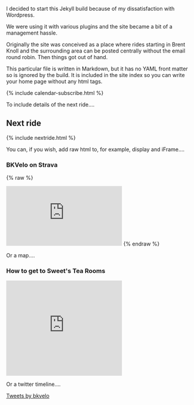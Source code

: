 I decided to start this Jekyll build because of my dissatisfaction with Wordpress.

We were using it with various plugins and the site became a bit of a management hassle.

Originally the site was conceived as a place where rides starting in Brent Knoll and the surrounding area can be
posted centrally without the email round robin. Then things got out of hand.

This particular file is written in Markdown, but it has no YAML front matter so is ignored by the build. It is included in the site index so you can write your home page without any html tags.

{% include calendar-subscribe.html %}

To include details of the next ride....

## Next ride

{% include nextride.html %}

You can, if you wish, add raw html to, for example, display and iFrame....


### BKVelo on Strava


{% raw %}
<iframe frameborder="no" width="310" height="160" frameborder="0" allowtransparency="true" scrolling="no" src="https://www.strava.com/clubs/125486/latest-rides/78867fa14f1d2f7799cfe79e53d1969d89e59d29?show_rides=false"></iframe>
{% endraw %}


Or a map....

### How to get to Sweet's Tea Rooms

<div>
<iframe width="310" height="255" frameborder="0" scrolling="no" marginheight="0" marginwidth="0" src="https://maps.google.com/maps?q=Sweetscafewesthaysomerset&amp;ie=UTF8&amp;&amp;output=embed"></iframe>
</div>


Or a twitter timeline....

<div>
  <a class="twitter-timeline"
  href="https://twitter.com/bkvelo"
  width="310"
  height="300"
  data-tweet-limit="3">
  Tweets by bkvelo
  </a>
  <script async src="//platform.twitter.com/widgets.js" charset="utf-8"></script>
</div>
